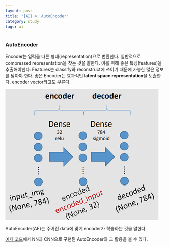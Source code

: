 ```yaml
---
layout: post
title: "[AI] 4. AutoEncoder"
category: study
tags: ai
---
```


### AutoEncoder
Encoder는 입력을 다른 형태(representation)으로 변환한다.
일반적으로 compressed representation을 찾는 것을 말한다.
이를 위해 좋은 특징(features)을 추출해야한다.
Features는 classify와 reconstruct에 쓰이기 때문에 가능한 많은 정보를 담아야 한다.
좋은 Encoder는 효과적인 **latent space representation**을 도출한다. encoder vector라고도 부른다.

![AE using basic NN](/assets/img/2024-04-18/AE-using-basic-NN.png)

AutoEncoder(AE)는 주어진 data에 맞게 encoder가 학습하는 것을 말한다.
<!--more-->
[예제 코드]에서 NN과 CNN으로 구현된 AutoEncoder와 그 활용을 볼 수 있다.



<!-- Links -->
[예제 코드]: https://github.com/baejaeho18/code/blob/main/0-Education/intro2AI/ch7-AE/AE.ipynb